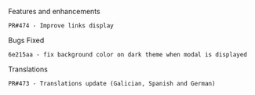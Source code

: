 Features and enhancements

    PR#474 - Improve links display

Bugs Fixed

    6e215aa - fix background color on dark theme when modal is displayed

Translations

    PR#473 - Translations update (Galician, Spanish and German)
